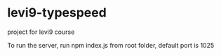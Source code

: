 # levi9-typespeed
project for levi9 course

To run the server, run npm index.js from root folder, default port is 1025

